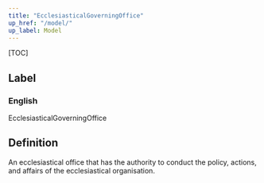 ```yaml
---
title: "EcclesiasticalGoverningOffice"
up_href: "/model/"
up_label: Model
---
```


[TOC]

## Label

### English
EcclesiasticalGoverningOffice


## Definition
An ecclesiastical office that has the authority to conduct the policy, actions, and affairs of the ecclesiastical organisation. 


    
